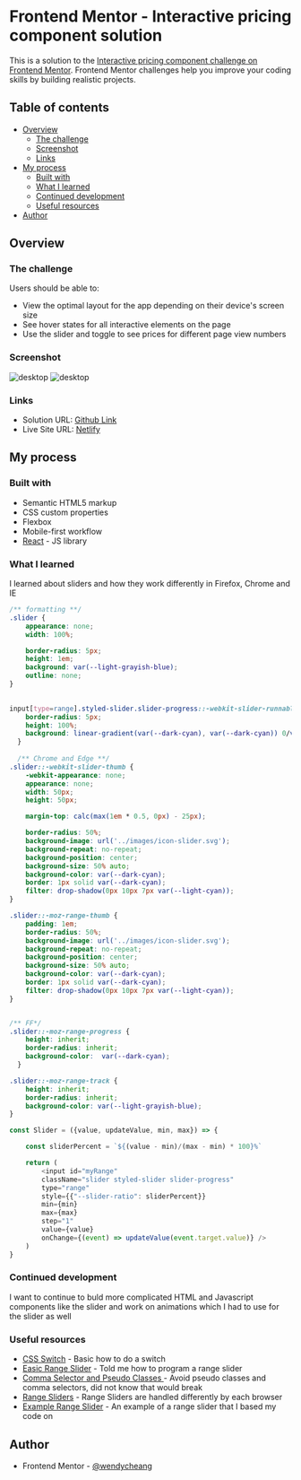 # Frontend Mentor - Interactive pricing component solution

This is a solution to the [Interactive pricing component challenge on Frontend Mentor](https://www.frontendmentor.io/challenges/interactive-pricing-component-t0m8PIyY8). Frontend Mentor challenges help you improve your coding skills by building realistic projects. 

## Table of contents

- [Overview](#overview)
  - [The challenge](#the-challenge)
  - [Screenshot](#screenshot)
  - [Links](#links)
- [My process](#my-process)
  - [Built with](#built-with)
  - [What I learned](#what-i-learned)
  - [Continued development](#continued-development)
  - [Useful resources](#useful-resources)
- [Author](#author)

## Overview

### The challenge

Users should be able to:

- View the optimal layout for the app depending on their device's screen size
- See hover states for all interactive elements on the page
- Use the slider and toggle to see prices for different page view numbers

### Screenshot

![desktop](./public/screenshot/desktop-screenshot.png)
![desktop](./public/screenshot/mobile-screenshot.png)


### Links

- Solution URL: [Github Link](https://github.com/wendycheang/interactive-pricing-component)
- Live Site URL: [Netlify](https://sweet-brioche-f7bb53.netlify.app/)

## My process

### Built with

- Semantic HTML5 markup
- CSS custom properties
- Flexbox
- Mobile-first workflow
- [React](https://reactjs.org/) - JS library

### What I learned

I learned about sliders and how they work differently in Firefox, Chrome and IE


```css
/** formatting **/
.slider {
    appearance: none;
    width: 100%;

    border-radius: 5px;
    height: 1em;
    background: var(--light-grayish-blue);
    outline: none;
}

  
input[type=range].styled-slider.slider-progress::-webkit-slider-runnable-track {
    border-radius: 5px;
    height: 100%;
    background: linear-gradient(var(--dark-cyan), var(--dark-cyan)) 0/var(--slider-ratio) 100% no-repeat, var(--light-grayish-blue);
  }
  
  /** Chrome and Edge **/
.slider::-webkit-slider-thumb {
    -webkit-appearance: none;
    appearance: none;
    width: 50px;
    height: 50px;

    margin-top: calc(max(1em * 0.5, 0px) - 25px);

    border-radius: 50%;
    background-image: url('../images/icon-slider.svg');
    background-repeat: no-repeat;
    background-position: center;
    background-size: 50% auto;
    background-color: var(--dark-cyan);
    border: 1px solid var(--dark-cyan);
    filter: drop-shadow(0px 10px 7px var(--light-cyan));
}

.slider::-moz-range-thumb {
    padding: 1em;
    border-radius: 50%;
    background-image: url('../images/icon-slider.svg');
    background-repeat: no-repeat;
    background-position: center;
    background-size: 50% auto;
    background-color: var(--dark-cyan);
    border: 1px solid var(--dark-cyan);
    filter: drop-shadow(0px 10px 7px var(--light-cyan));
}


/** FF*/
.slider::-moz-range-progress {
    height: inherit;
    border-radius: inherit;
    background-color:  var(--dark-cyan);
  }

.slider::-moz-range-track {  
    height: inherit;
    border-radius: inherit;
    background-color: var(--light-grayish-blue);
}

```
```js
const Slider = ({value, updateValue, min, max}) => {

    const sliderPercent = `${(value - min)/(max - min) * 100}%`

    return (
        <input id="myRange" 
        className="slider styled-slider slider-progress" 
        type="range" 
        style={{"--slider-ratio": sliderPercent}}
        min={min} 
        max={max} 
        step="1" 
        value={value} 
        onChange={(event) => updateValue(event.target.value)} />
    )
}

```
### Continued development

I want to continue to buld more complicated HTML and Javascript components like the slider and work on animations which I had to use for the slider as well

### Useful resources

- [CSS Switch](https://www.w3schools.com/howto/howto_css_switch.asp) - Basic how to do a switch
- [Easic Range Slider](https://www.w3schools.com/howto/howto_js_rangeslider.asp) - Told me how to program a range slider
- [Comma Selector and Pseudo Classes ](https://medium.com/@jonathanabrams/be-wary-of-the-css-comma-selector-and-pseudo-classes-688c02320e7f) - Avoid pseudo classes and comma selectors, did not know that would break
- [Range Sliders](https://css-tricks.com/sliding-nightmare-understanding-range-input/) - Range Sliders are handled differently by each browser
- [Example Range Slider](https://toughengineer.github.io/demo/slider-styler/slider-styler.html#download) - An example of a range slider that I based my code on

## Author

- Frontend Mentor - [@wendycheang](https://www.frontendmentor.io/profile/wendycheang)

